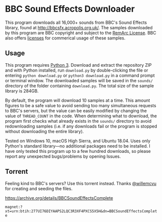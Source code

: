 # BBC Sound Effects Downloader

This program downloads all 16,000+ sounds from BBC's Sound Effects library, found at http://bbcsfx.acropolis.org.uk/. The samples downloaded by this program are BBC copyright and subject to the [RemArc License](https://github.com/bbcarchdev/Remarc/blob/master/doc/2016.09.27_RemArc_Content%20licence_Terms%20of%20Use_final.pdf). BBC also offers [licenses](https://blog.prosoundeffects.com/how-to-license-bbc-sound-effects-to-use-in-your-commercial-productions) for commerical usage of these samples.

## Usage

This program requires [Python 3](https://www.python.org/downloads/). Download and extract the repository ZIP and with Python installed, run `download.py` by double-clicking the file or entering `python download.py` or `python3 download.py` in a command prompt or terminal window. The downloaded samples will be saved in the `sounds/` directory of the folder containing `download.py`. The total size of the sample library is 284GB.

By default, the program will download 10 samples at a time. This amount figures to be a safe value to avoid sending too many simultaneous requests to BBC's servers, but the value can be easily modified by changing the value of `THREAD_COUNT` in the code. When determining what to download, the program first checks what already exists in the `sounds/` directory to avoid redownloading samples (i.e. if any downloads fail or the program is stopped without downloading the entire library).

Tested on Windows 10, macOS High Sierra, and Ubuntu 18.04. Uses only Python's standard library—no additional packages need to be installed. I have only tested this program up to a few hundred downloads, so please report any unexpected bugs/problems by opening Issues.

## Torrent

Feeling kind to BBC's servers? Use this torrent instead. Thanks [@willemcvu](https://github.com/willemcvu) for creating and seeding the files.

https://archive.org/details/BBCSoundEffectsComplete

`magnet:?xt=urn:btih:277UI76DIYAAPS2LQC3R3XF4PXCS5X5H&dn=BBCSoundEffectsComplete`